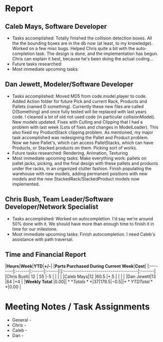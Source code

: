 # Report #

## Caleb Mays, Software Developer ##

  * Tasks accomplished: Totally finished the collision detection boxes. All the the bounding boxes are in the db now (at least, to my knowledge). Worked on a few misc bugs. Helped Chris quite a bit with the auto-completion task. The design is done, and the implementation has begun. Chris can explain it best, because he's been doing the actual coding...
  * Future tasks researched:
  * Most immediate upcoming tasks:


## Dan Jewett, Modeler/Software Developer ##

  * Tasks accomplished: Moved MD5 from code.model.player to code.  Added Action folder for future Pick and current Rack, Products and Pallets (named D something).  Currently these new files are called D(Something) and once fully tested will be replaced with last years code.  I cleaned a lot of old not used code (in particular collisionModel).  New models updated.  Fixes with Culling and Clipping that I had a problem with last week (Lots of fixes and changes in ModelLoader).  This also fixed my ProductStack clipping problem.  As mentioned, my major task accomplished was redesigning the Pallet and Product problem.  Now we have Pallet's, which can access PalletStacks, which can have Products, or Stacked products on them.  Picking sort of works.
  * Future tasks researched: Rendering, Animation, Texturing
  * Most immediate upcoming tasks: Make everything work:  pallets on pallet jacks, picking, and the final design with these pallets and products under the racks, in an organized clutter fashion.  Finish populating the warehouse with new models, adding permanent positions with new models and the new StackedRack/StackedProduct models now implemented.


## Chris Bush, Team Leader/Software Developer/Network Specialist ##

  * Tasks accomplished: Worked on autocompletion. I'd say we're around 50% done with it. We should have more than enough time to finish it in time for our milestone.
  * Most immediate upcoming tasks: Finish autocompletion. I need Caleb's assistance with path traversal.

## Time and Financial Report ##

|**Hours**|**Week**|**YTD**|**+/-**| |**Parts Purchased During Current Week**|**Cost**|
|:--------|:-------|:------|:------|:|:--------------------------------------|:-------|
|Chris Bush| 12     | 55    |-5     | |                                       |        |
|Caleb Mays|12      |60.5   |+.5    | |                                       |        |
|Dan Jewett|13      |64     |+4     | |**Weekly Total**                       |$0.00   |
|**Totals**| 37     | 179.5 | -0.5  | |**YTD Total**                          |$0.00   |


# Meeting Notes / Task Assignments #

  * General -
  * Chris -
  * Caleb -
  * Dan -